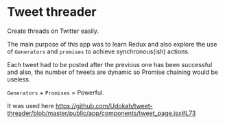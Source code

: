 # Tweet threader
Create threads on Twitter easily.

The main purpose of this app was to learn Redux and also explore
the use of `Generators` and `promises` to achieve synchronous(ish) actions.

Each tweet had to be posted after the previous one has been successful and also, the number of tweets are dynamic so Promise chaining would be useless.

`Generators` + `Promises` = Powerful.

It was used here https://github.com/Udokah/tweet-threader/blob/master/public/app/components/tweet_page.jsx#L73



